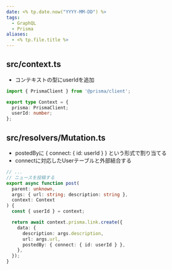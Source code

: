 ```yaml
---
date: <% tp.date.now("YYYY-MM-DD") %>
tags:
  - GraphQL
  - Prisma
aliases:
  - <% tp.file.title %>
---
```

## src/context.ts 

- コンテキストの型にuserIdを追加

```ts
import { PrismaClient } from '@prisma/client';

export type Context = {
  prisma: PrismaClient;
  userId: number;
};
```

## src/resolvers/Mutation.ts 

- postedByに { connect: { id: userId } } という形式で割り当てる
- connectに対応したUserテーブルと外部結合する

```ts
// ...
// ニュースを投稿する
export async function post(
  parent: unknown,
  args: { url: string; description: string },
  context: Context
) {
  const { userId } = context;

  return await context.prisma.link.create({
    data: {
      description: args.description,
      url: args.url,
      postedBy: { connect: { id: userId } },
    },
  });
}
```